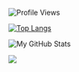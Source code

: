  ![Profile Views](https://komarev.com/ghpvc/?username=chrisarap&color=green) 

[![Top Langs](https://github-readme-stats.vercel.app/api/top-langs/?username=chrisarap)](https://github.com/chrisarap/github-readme-stats)

![My GitHub Stats](https://github-readme-stats.vercel.app/api?username=chrisarap&show_icons=true&theme=blue-green&count_private=true&include_all_commits=true&border_color=040000&text_color=13A32B&icon_color=0EEAE0&title_color=0EEAE0&custom_title=My%20Stats)

![](https://komarev.com/ghpvc/?username=chrisarap&label=Views&color=13A32B)